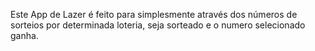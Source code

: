 Este App de Lazer é feito para simplesmente através dos números de sorteios por determinada loteria, seja sorteado e o numero selecionado ganha.
